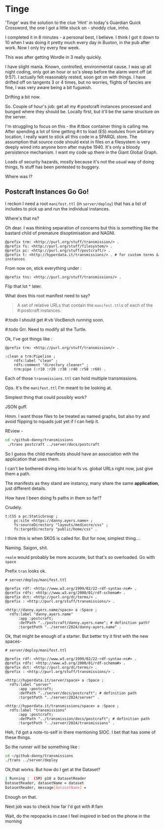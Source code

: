 # Tinge

'Tinge' was the solution to the clue 'Hint' in today's Guardian Quick Crossword, the one I got a little stuck on - shoddy clue, imho.

I completed it in 8 minutes - a personal best, I believe. I think I got it down to 10 when I was doing it pretty much every day in Buxton, in the pub after work. Now I only try every few week.

This was after getting Wordle in 3 really quickly.

I have slight mania. Known, controlled, environmental cause. I was up all night coding, only got an hour or so's sleep before the alarm went off (at 9:57). I actually felt reasonably rested, soon got on with things. I have drifted off on tangents 3 or 4 times, but no worries, flights of fancies are fine, I was very aware being a bit fugueish.

Drifting a bit now.

So. Couple of hour's job: get all my #:postcraft instances processed and bunged where they should be. Locally first, but it'll be the same structure on the server.

I'm struggling to focus on this - the #:tbox container thing is calling me. After spending a lot of time getting #:t to load (ES) modules from arbitrary location, I really want to stick all this code in a SPARQL store. The assumption that source code should exist in files on a filesystem is very deeply wired into anyone born after maybe 1940. It's only a bloody persistence mechanism. I want my code up there in the Giant Global Graph.

Loads of security hazards, mostly because it's not the usual way of doing things, fs stuff has been pentested to buggery.

Where was I?

## Postcraft Instances Go Go!

I reckon I need a root `manifest.ttl` (in `server/deploy`) that has a list of includes to pick up and run the individual instances.

Where's that ns?

Oh dear. I was thinking separation of concerns but this is something like the bastard child of premature disoptimisation and NAGNI.

```turtle
@prefix trm: <http://purl.org/stuff/transmission/> .
@prefix fs: <http://purl.org/stuff/filesystem/> .
@prefix pc: <http://purl.org/stuff/postcraft/> .
@prefix t: <http://hyperdata.it/transmissions/> . # for custom terms & instances
```

From now on, stick everything under :

```turtle
@prefix tns: <http://purl.org/stuff/transmissions/> .
```

Flip that lot ^ later.

What does this root manifest need to say?

> A set of relative URLs that contain the `manifest.ttl`s of each of the #:postcraft instances.

#:todo I should get #:vb VocBench running soon.

#:todo Grr. Need to modify all the Turtle.

Ok, I've got things like :

```turtle
@prefix trm: <http://purl.org/stuff/transmission/> .

:clean a trm:Pipeline ;
    rdfs:label "clean" ;
    rdfs:comment "directory cleaner" ;
    trm:pipe (:r10 :r20 :r30 :r40 :r50 :r60) .
```

Each of those `transmissions.ttl` can hold multiple transmissions.


Ops. It's the `manifest.ttl` I'm meant to be looking at.

Simplest thing that could possibly work?

JSON guff.

Hmm. I want those files to be treated as named graphs, but also try and avoid flipping to nquads just yet if I can help it.

REview -

```sh
cd ~/github-danny/transmissions
 ./trans postcraft ../server/docs/postcraft
 ```

 So I guess the child manifests should have an association with the application that uses them.

 I can't be bothered diving into local fs vs. global URLs right now, just give them a path.

 The manifests as they stand are instancy, many share the same **application**, just different details.

 How have I been doing fs paths in them so far!?

Crudely.

```turtle
t:CSS a pc:StaticGroup ;
    pc:site <https://danny.ayers.name> ;
    fs:sourceDirectory "layouts/mediocre/css" ;
    fs:targetDirectory "public/home/css" .
```

I think this is when SKOS is called for. But for now, simplest thing....

Naming. Saigon, shit.

`realm` would probably be more accurate, but that's so overloaded. Go with `space`

Prefix `tran` looks ok.

```turtle
# server/deploy/manifest.ttl

@prefix rdf: <http://www.w3.org/1999/02/22-rdf-syntax-ns#> .
@prefix rdfs: <http://www.w3.org/2000/01/rdf-schema#> .
@prefix dct: <http://purl.org/dc/terms/> .
@prefix : <http://purl.org/stuff/transmissions/> .

<http://danny.ayers.name/space> a :Space ;
  rdfs:label "danny.ayers.name"
      :app :postcraft;
      :defPath "../postcraft/danny.ayers.name"; # definition path?
      :targetPath "../server/2024/danny-ayers.name" .
```

Ok, that might be enough of a starter. But better try it first with the new spaces-

```turtle
# server/deploy/manifest.ttl

@prefix rdf: <http://www.w3.org/1999/02/22-rdf-syntax-ns#> .
@prefix rdfs: <http://www.w3.org/2000/01/rdf-schema#> .
@prefix dct: <http://purl.org/dc/terms/> .
@prefix : <http://purl.org/stuff/transmissions/> .

<http://hyperdata.it/server/space> a :Space ;
  rdfs:label "server"
      :app :postcraft;
      :defPath "../server/docs/postcraft"; # definition path
      :targetPath "../server/2024/server" .

<http://hyperdata.it/transmissions/space> a :Space ;
  rdfs:label "transmissions"
      :app :postcraft;
      :defPath "../transmission/docs/postcraft"; # definition path
      :targetPath "../server/2024/transmissions" .
```


Heh, I'd got a note-to-self in there mentioning SIOC. I bet that has some of these things.

So the runner will be something like :

```sh
cd ~/github-danny/transmissions
./trans ../server/deploy
```

Ok,that works. But how do I get at the Dataset?

```sh
| Running :  (SM) p10 a DatasetReader
DatasetReader, datasetName = dataset
DatasetReader, message[datasetName] =
```

Enough on that.

Next job was to check how far I'd got with #:fam

Wait, do the repopacks in case I feel inspired in bed on the phone in the morning
